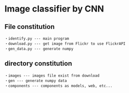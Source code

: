 # Image classifier by CNN

## File constitution
    ・identify.py --- main program
    ・download.py --- get image from Flickr to use FlickrAPI
    ・gen_data.py --- generate numpy

## directory constitution
    ・images --- images file exist from download
    ・gen --- generate numpy data
    ・components --- components as models, web, etc...
